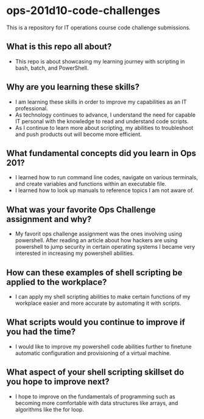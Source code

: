 # ops-201d10-code-challenges
This is a repository for IT operations course code challenge submissions. 
## What is this repo all about?
- This repo is about showcasing my learning journey with scripting in bash, batch, and PowerShell. 
## Why are you learning these skills?
- I am learning these skills in order to improve my capabilities as an IT professional.
- As technology continues to advance, I understand the need for capable IT personal with the knowledge to read and understand code scripts.
- As I continue to learn more about scripting, my abilities to troubleshoot and push products out will become more efficient. 
## What fundamental concepts did you learn in Ops 201?
- I learned how to run command line codes, navigate on various terminals, and create variables and functions within an executable file.
- I learned how to look up manuals to reference topics I am not aware of. 
## What was your favorite Ops Challenge assignment and why?
- My favorit ops challenge assignment was the ones involving using powershell. After reading an article about how hackers are using powershell to jump security in certain operating systems I became very interested in increasing my powershell abilities. 
## How can these examples of shell scripting be applied to the workplace?
- I can apply my shell scripting abilities to make certain functions of my workplace easier and more accurate by automating it with scripts. 
## What scripts would you continue to improve if you had the time?
- I would like to improve my powershell code abilities further to finetune automatic configuration and provisioning of a virtual machine. 
## What aspect of your shell scripting skillset do you hope to improve next?
- I hope to improve on the fundamentals of programming such as becoming more comfortable with data structures like arrays, and algorithms like the for loop. 

